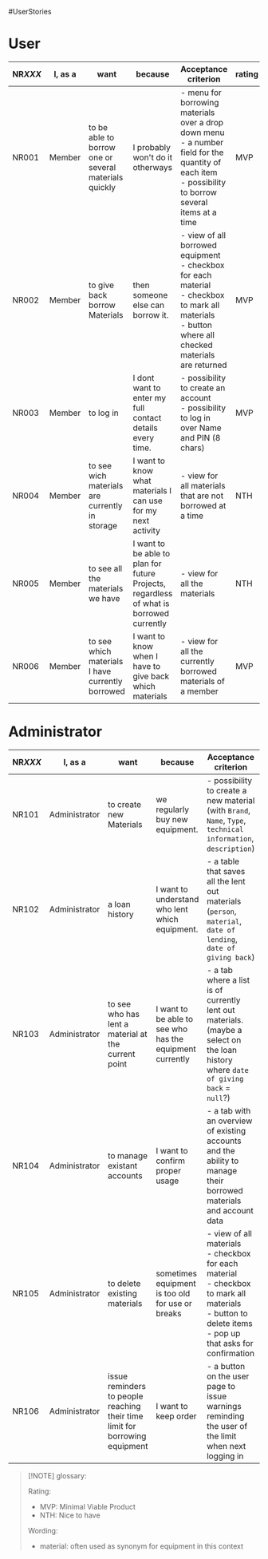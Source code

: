 #UserStories

# User

| NR*XXX* | I, as a | want                                                  | because                                                                                 | Acceptance criterion                                                                                                                                       | rating |
| ------- | ------- | ----------------------------------------------------- | --------------------------------------------------------------------------------------- | ---------------------------------------------------------------------------------------------------------------------------------------------------------- | ------ |
| NR001   | Member  | to be able to borrow one or several materials quickly | I probably won't do it otherways                                                        | - menu for borrowing materials over a drop down menu<br>- a number field for the quantity of each item<br>- possibility to borrow several items at a time  | MVP    |
| NR002   | Member  | to give back borrow Materials                         | then someone else can borrow it.                                                        | - view of all borrowed equipment<br>- checkbox for each material <br>- checkbox to mark all materials<br>- button where all checked materials are returned | MVP    |
| NR003   | Member  | to log in                                             | I dont want to enter my full contact details every time.                                | - possibility to create an account<br>- possibility to log in over Name and PIN (8 chars)                                                                  | MVP    |
| NR004   | Member  | to see wich materials are currently in storage        | I want to know what materials I can use for my next activity                            | - view for all materials that are not borrowed at a time                                                                                                   | NTH    |
| NR005   | Member  | to see all the materials we have                      | I want to be able to plan for future Projects, regardless of what is borrowed currently | - view for all the materials                                                                                                                               | NTH    |
| NR006   | Member  | to see which materials I have currently borrowed      | I want to know when I have to give back which materials                                 | - view for all the currently borrowed materials of a member                                                                                                | MVP    |


# Administrator

| NR*XXX* | I, as a       | want                                                                            | because                                                  | Acceptance criterion                                                                                                                                            | rating |
| ------- | ------------- | ------------------------------------------------------------------------------- | -------------------------------------------------------- | --------------------------------------------------------------------------------------------------------------------------------------------------------------- | ------ |
| NR101   | Administrator | to create new Materials                                                         | we regularly buy new equipment.                          | - possibility to create a new material (with `Brand`, `Name`, `Type`, `technical information`, `description`)                                                   | MVP    |
| NR102   | Administrator | a loan history                                                                  | I want to understand who lent which equipment.           | - a table that saves all the lent out materials (`person`, `material`, `date of lending`, `date of giving back`)                                                | MVP    |
| NR103   | Administrator | to see who has lent a material at the current point                             | I want to be able to see who has the equipment currently | - a tab where a list is of currently lent out materials. (maybe a select on the loan history where `date of giving back` = `null`?)                             | MVP    |
| NR104   | Administrator | to manage existant accounts                                                     | I want to confirm proper usage                           | - a tab with an overview of existing accounts and the ability to manage their borrowed materials and account data                                               | MVP    |
| NR105   | Administrator | to delete existing materials                                                    | sometimes equipment is too old for use or breaks         | - view of all materials<br>- checkbox for each material <br>- checkbox to mark all materials<br>- button to delete items<br>- pop up that asks for confirmation | MVP    |
| NR106   | Administrator | issue reminders to people reaching their time limit for borrowing equipment     | I want to keep order                                     | - a button on the user page to issue warnings reminding the user of the limit when next logging in                                                              | NTH    |






> [!NOTE] glossary:
> 
> Rating:
> - MVP: Minimal Viable Product
> - NTH: Nice to have
> 
>Wording:
> - material: often used as synonym for equipment in this context





